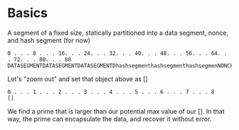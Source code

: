 # Basics

A segment of a fixed size, statically partitioned into a data segment, nonce, and hash segment (for now)

```
0 . . . 8 . . . 16. . . 24. . . 32. . . 40. . . 48. . . 56. . . 64. . . 72. . . 80. . . 88
DATASEGMENTDATASEGMENTDATASEGMENTDhashsegmenthashsegmenthashsegmenNONCENONCENONCEN
```

Let's "zoom out" and set that object above as []

```
0 . . . 1 . . . 2 . . . 3 . . . 4 . . . 5 . . . 6 . . . 7 . . . 8
[]
```

We find a prime that is larger than our potential max value of our []. In that way, the prime can encapsulate the data, and recover it without error.
